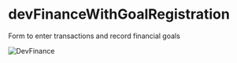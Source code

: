# devFinanceWithGoalRegistration
Form to enter transactions and record financial goals

![DevFinance](https://user-images.githubusercontent.com/62633114/108279806-f2899e80-715b-11eb-9000-75f8028635ac.PNG)

